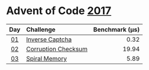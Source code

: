 # Advent of Code [2017](https://adventofcode.com/2017)

|      Day       | Challenge                                                  | Benchmark (µs) |
| :------------: | :--------------------------------------------------------- | -------------: |
| [01](./d01.rs) | [Inverse Captcha](https://adventofcode.com/2017/day/1)     |           0.32 |
| [02](./d02.rs) | [Corruption Checksum](https://adventofcode.com/2017/day/2) |          19.94 |
| [03](./d03.rs) | [Spiral Memory](https://adventofcode.com/2017/day/3)       |           5.89 |
